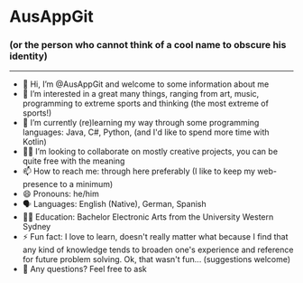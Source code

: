 # AusAppGit
### (or the person who cannot think of a cool name to obscure his identity)
- - - -
- 👋 Hi, I’m @AusAppGit and welcome to some information about me
- 👀 I’m interested in a great many things, ranging from art, music, programming to extreme sports and thinking (the most extreme of sports!)
- 🌱 I’m currently (re)learning my way through some programming languages: Java, C#, Python, (and I'd like to spend more time with Kotlin)
- 👷‍♂️ I’m looking to collaborate on mostly creative projects, you can be quite free with the meaning
- 📫 How to reach me: through here preferably (I like to keep my web-presence to a minimum)
- 😄 Pronouns: he/him
- 🗣️ Languages: English (Native), German, Spanish
- 👨‍🎓 Education: Bachelor Electronic Arts from the University Western Sydney
- ⚡ Fun fact: I love to learn, doesn't really matter what because I find that any kind of knowledge tends to broaden one's experience and reference for future problem solving.
  Ok, that wasn't fun... (suggestions welcome)
- 🤔 Any questions?  Feel free to ask

<!---
AusAppGit/AusAppGit is a ✨ special ✨ repository because its `README.md` (this file) appears on your GitHub profile.
You can click the Preview link to take a look at your changes.
--->
